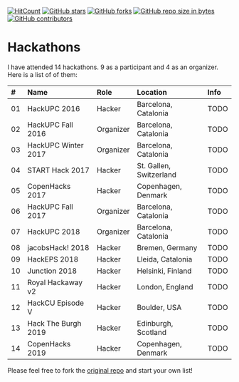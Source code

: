 [![HitCount](http://hits.dwyl.io/AlbertSuarez/hackathons.svg)](http://hits.dwyl.io/AlbertSuarez/hackathons)
[![GitHub stars](https://img.shields.io/github/stars/AlbertSuarez/hackathons.svg)](https://GitHub.com/AlbertSuarez/hackathons/stargazers/)
[![GitHub forks](https://img.shields.io/github/forks/AlbertSuarez/hackathons.svg)](https://GitHub.com/AlbertSuarez/hackathons/network/)
[![GitHub repo size in bytes](https://img.shields.io/github/repo-size/AlbertSuarez/hackathons.svg)](https://github.com/AlbertSuarez/hackathons)
[![GitHub contributors](https://img.shields.io/github/contributors/AlbertSuarez/hackathons.svg)](https://GitHub.com/AlbertSuarez/hackathons/graphs/contributors/)

# Hackathons

I have attended 14 hackathons. 9 as a participant and 4 as an organizer. Here is a list of of them:

| #  | Name                | Role       | Location                 | Info  |
| :- |:------------------- |:---------- |:------------------------ | :---- |
| 01 | HackUPC 2016        | Hacker     | Barcelona, Catalonia     | TODO  |
| 02 | HackUPC Fall 2016   | Organizer  | Barcelona, Catalonia     | TODO  |
| 03 | HackUPC Winter 2017 | Organizer  | Barcelona, Catalonia     | TODO  |
| 04 | START Hack 2017     | Hacker     | St. Gallen, Switzerland  | TODO  |
| 05 | CopenHacks 2017     | Hacker     | Copenhagen, Denmark      | TODO  |
| 06 | HackUPC Fall 2017   | Organizer  | Barcelona, Catalonia     | TODO  |
| 07 | HackUPC 2018        | Organizer  | Barcelona, Catalonia     | TODO  |
| 08 | jacobsHack! 2018    | Hacker     | Bremen, Germany          | TODO  |
| 09 | HackEPS 2018        | Hacker     | Lleida, Catalonia        | TODO  |
| 10 | Junction 2018       | Hacker     | Helsinki, Finland        | TODO  |
| 11 | Royal Hackaway v2   | Hacker     | London, England          | TODO  |
| 12 | HackCU Episode V    | Hacker     | Boulder, USA             | TODO  |
| 13 | Hack The Burgh 2019 | Hacker     | Edinburgh, Scotland      | TODO  |
| 14 | CopenHacks 2019     | Hacker     | Copenhagen, Denmark      | TODO  |

Please feel free to fork the [original repo](https://github.com/abdulajet/hackathons) and start your own list!
